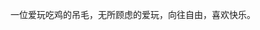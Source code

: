 一位爱玩吃鸡的吊毛，无所顾虑的爱玩，向往自由，喜欢快乐。
<!---
xiaoqi66666/xiaoqi66666 is a ✨ special ✨ repository because its `README.md` (this file) appears on your GitHub profile.
You can click the Preview link to take a look at your changes.
--->
